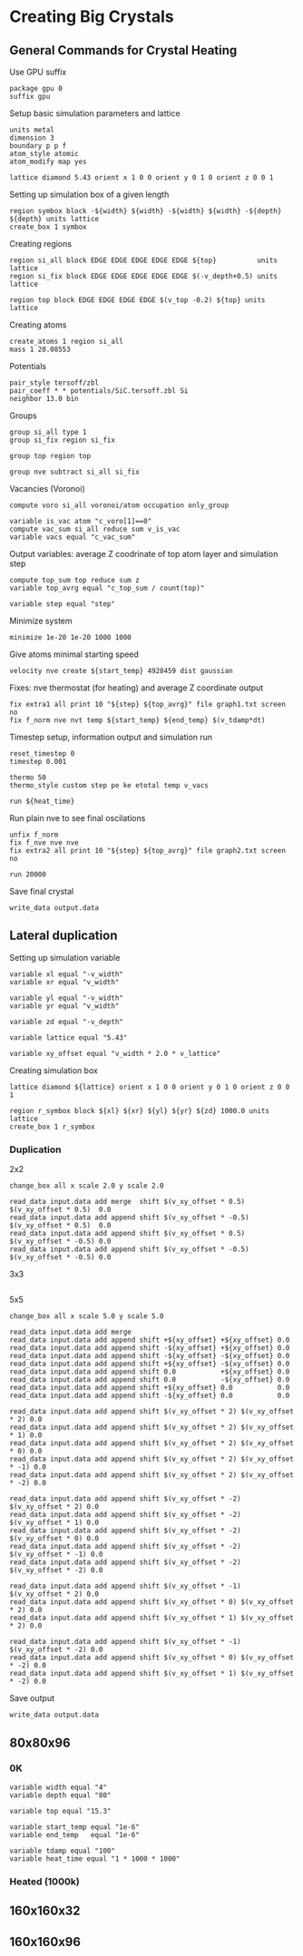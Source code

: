 # Creating Big Crystals

## General Commands for Crystal Heating

Use GPU suffix

```
package gpu 0
suffix gpu
```

Setup basic simulation parameters and lattice

```
units metal
dimension 3
boundary p p f
atom_style atomic
atom_modify map yes

lattice diamond 5.43 orient x 1 0 0 orient y 0 1 0 orient z 0 0 1
```

Setting up simulation box of a given length

```
region symbox block -${width} ${width} -${width} ${width} -${depth} ${depth} units lattice
create_box 1 symbox
```

Creating regions
```
region si_all block EDGE EDGE EDGE EDGE EDGE ${top}          units lattice
region si_fix block EDGE EDGE EDGE EDGE EDGE $(-v_depth+0.5) units lattice

region top block EDGE EDGE EDGE EDGE $(v_top -0.2) ${top} units lattice
```

Creating atoms
```
create_atoms 1 region si_all
mass 1 28.08553
```

Potentials
```
pair_style tersoff/zbl
pair_coeff * * potentials/SiC.tersoff.zbl Si
neighbor 13.0 bin
```

Groups
```
group si_all type 1
group si_fix region si_fix

group top region top

group nve subtract si_all si_fix
```

Vacancies (Voronoi)
```
compute voro si_all voronoi/atom occupation only_group

variable is_vac atom "c_voro[1]==0"
compute vac_sum si_all reduce sum v_is_vac
variable vacs equal "c_vac_sum"
```

Output variables: average Z coodrinate of top atom layer and simulation step
```
compute top_sum top reduce sum z
variable top_avrg equal "c_top_sum / count(top)"

variable step equal "step"
```

Minimize system
```
minimize 1e-20 1e-20 1000 1000
```

Give atoms minimal starting speed
```
velocity nve create ${start_temp} 4928459 dist gaussian
```

Fixes: nve thermostat (for heating) and average Z coordinate output
```
fix extra1 all print 10 "${step} ${top_avrg}" file graph1.txt screen no
fix f_norm nve nvt temp ${start_temp} ${end_temp} $(v_tdamp*dt)
```

Timestep setup, information output and simulation run
```
reset_timestep 0
timestep 0.001

thermo 50
thermo_style custom step pe ke etotal temp v_vacs

run ${heat_time}
```

Run plain nve to see final oscilations
```
unfix f_norm
fix f_nve nve nve
fix extra2 all print 10 "${step} ${top_avrg}" file graph2.txt screen no

run 20000
```

Save final crystal
```
write_data output.data
```

## Lateral duplication

Setting up simulation variable
```
variable xl equal "-v_width"
variable xr equal "v_width"

variable yl equal "-v_width"
variable yr equal "v_width"

variable zd equal "-v_depth"

variable lattice equal "5.43"

variable xy_offset equal "v_width * 2.0 * v_lattice"
```

Creating simulation box
```
lattice diamond ${lattice} orient x 1 0 0 orient y 0 1 0 orient z 0 0 1

region r_symbox block ${xl} ${xr} ${yl} ${yr} ${zd} 1000.0 units lattice
create_box 1 r_symbox
```

### Duplication

2x2
```
change_box all x scale 2.0 y scale 2.0

read_data input.data add merge  shift $(v_xy_offset * 0.5)  $(v_xy_offset * 0.5)  0.0
read_data input.data add append shift $(v_xy_offset * -0.5) $(v_xy_offset * 0.5)  0.0
read_data input.data add append shift $(v_xy_offset * 0.5)  $(v_xy_offset * -0.5) 0.0
read_data input.data add append shift $(v_xy_offset * -0.5) $(v_xy_offset * -0.5) 0.0
```

3x3
```
```

5x5
```
change_box all x scale 5.0 y scale 5.0

read_data input.data add merge
read_data input.data add append shift +${xy_offset} +${xy_offset} 0.0
read_data input.data add append shift -${xy_offset} +${xy_offset} 0.0
read_data input.data add append shift -${xy_offset} -${xy_offset} 0.0
read_data input.data add append shift +${xy_offset} -${xy_offset} 0.0
read_data input.data add append shift 0.0           +${xy_offset} 0.0
read_data input.data add append shift 0.0           -${xy_offset} 0.0
read_data input.data add append shift +${xy_offset} 0.0           0.0
read_data input.data add append shift -${xy_offset} 0.0           0.0

read_data input.data add append shift $(v_xy_offset * 2) $(v_xy_offset * 2) 0.0
read_data input.data add append shift $(v_xy_offset * 2) $(v_xy_offset * 1) 0.0
read_data input.data add append shift $(v_xy_offset * 2) $(v_xy_offset * 0) 0.0
read_data input.data add append shift $(v_xy_offset * 2) $(v_xy_offset * -1) 0.0
read_data input.data add append shift $(v_xy_offset * 2) $(v_xy_offset * -2) 0.0

read_data input.data add append shift $(v_xy_offset * -2) $(v_xy_offset * 2) 0.0
read_data input.data add append shift $(v_xy_offset * -2) $(v_xy_offset * 1) 0.0
read_data input.data add append shift $(v_xy_offset * -2) $(v_xy_offset * 0) 0.0
read_data input.data add append shift $(v_xy_offset * -2) $(v_xy_offset * -1) 0.0
read_data input.data add append shift $(v_xy_offset * -2) $(v_xy_offset * -2) 0.0

read_data input.data add append shift $(v_xy_offset * -1) $(v_xy_offset * 2) 0.0
read_data input.data add append shift $(v_xy_offset * 0) $(v_xy_offset * 2) 0.0
read_data input.data add append shift $(v_xy_offset * 1) $(v_xy_offset * 2) 0.0

read_data input.data add append shift $(v_xy_offset * -1) $(v_xy_offset * -2) 0.0
read_data input.data add append shift $(v_xy_offset * 0) $(v_xy_offset * -2) 0.0
read_data input.data add append shift $(v_xy_offset * 1) $(v_xy_offset * -2) 0.0
```

Save output
```
write_data output.data
```

## 80x80x96

### 0K

```
variable width equal "4"
variable depth equal "80"

variable top equal "15.3"

variable start_temp equal "1e-6"
variable end_temp   equal "1e-6"

variable tdamp equal "100"
variable heat_time equal "1 * 1000 * 1000"
```

### Heated (1000k)

## 160x160x32

## 160x160x96
